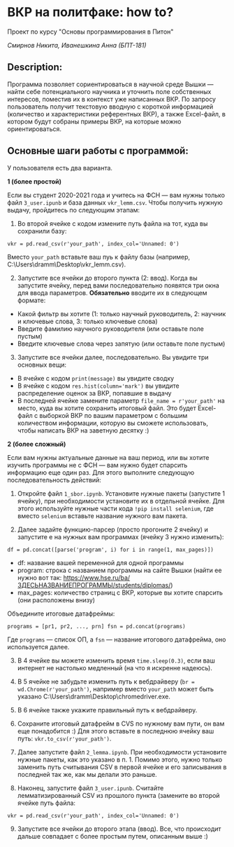 # ВКР на политфаке: how to? 

Проект по курсу "Основы программирования в Питон"

*Смирнов Никита, Иванешкина Анна (БПТ-181)*

## Description:

Программа позволяет сориентироваться в научной среде Вышки — найти себе потенциального научника и уточнить поле собственных интересов, поместив их в контекст уже написанных ВКР. По запросу пользователь получит текстовую вводную с короткой информацией (количество и характеристики референтных ВКР), а также Excel-файл, в котором будут собраны примеры ВКР, на которые можно ориентироваться. 

## Основные шаги работы с программой:

У пользователя есть два варианта. 

**1 (более простой)** 

Если вы студент 2020-2021 года и учитесь на ФСН — вам нужны только файл `3_user.ipunb` и база данных `vkr_lemm.csv`. Чтобы получить нужную выдачу, пройдитесь по следующим этапам: 

1. Во второй ячейке с кодом измените путь файла на тот, куда вы сохранили базу:

`vkr = pd.read_csv(r'your_path', index_col='Unnamed: 0')` 

Вместо `your_path` вставьте ваш пуь к файлу базы (например, C:\Users\dramm\Desktop\vkr_lemm.csv). 

2. Запустите все ячейки до второго пункта (2: ввод). Когда вы запустите ячейку, перед вами последовательно появятся три окна для ввода параметров. **Обязательно** вводите их в следующем формате: 

* Какой фильтр вы хотите (1: только научный руководитель, 2: научник и ключевые слова, 3: только ключевые слова)
* Введите фамилию научного руководителя (или оставьте поле пустым)
* Введите ключевые слова через запятую (или оставьте поле пустым)

3. Запустите все ячейки далее, последовательно. Вы увидите три основных вещи: 

* В ячейке с кодом `print(message)` вы увидите сводку 
* В ячейке с кодом `res.hist(column='mark')` вы увидите распределение оценок за ВКР, попавшие в выдачу
* В последней ячейке замените параметр `file_name = r'your_path'` на место, куда вы хотите сохранить итоговый файл. Это будет Excel-файл с выборкой ВКР по вашим параметром с большим количеством информации, которую вы сможете использовать, чтобы написать ВКР на заветную десятку :) 


**2 (более сложный)** 

Если вам нужны актуальные данные на ваш период, или вы хотите изучить программы не с ФСН — вам нужно будет спарсить информацию еще один раз. Для этого выполните следующую последовательность действий:

1. Откройте файл `1_sbor.ipynb`. Установите нужные пакеты (запустите 1 ячейку), при необходимости установите их в отдельной ячейке. Для этого используйте нужные части кода `!pip install selenium`, где вместо `selenium` вставьте название нужного вам пакета. 

2. Далее задайте функцию-парсер (просто прогоните 2 ячейку) и запустите е на нужных вам программах (ячейку 3 нужно изменить): 

`df = pd.concat([parse('program', i) for i in range(1, max_pages)])`

* df: название вашей переменной для одной программы
* program: строка с названием программы на сайте Вышки (найти ее нужно вот так: https://www.hse.ru/ba/ЗДЕСЬНАЗВАНИЕПРОГРАММЫ/students/diplomas/)
* max_pages: количество страниц с ВКР, которые вы хотите спарсить (они расположены внизу) 

Объедините итоговые датафреймы: 

`programs = [pr1, pr2, ..., prn]
fsn = pd.concat(programs)`

Где `programs` — список ОП, а `fsn` — название итогового датафрейма, оно используется далее. 

3. В 4 ячейке вы можете изменить время `time.sleep(0.3)`, если ваш интернет не настолько медленный (на что я искренне надеюсь). 

4. В 5 ячейке не забудьте изменить путь к вебдрайверу (`br = wd.Chrome(r'your_path')`, например вместо `your_path` может быть указано C:\Users\dramm\Desktop\chromedriver.exe.

5. В 6 ячейке также укажите правильный путь к вебдрайверу. 

6. Сохраните итоговый датафрейм в CVS по нужному вам пути, он вам еще понадобится :) Для этого вставьте в последнюю ячейку ваш путь: `vkr.to_csv(r'your_path')`.  

7. Далее запустите файл `2_lemma.ipynb`. При необходимости установите нужные пакеты, как это указано в п. 1. Помимо этого, нужно только заменить путь считывания CSV в первой ячейке и его записывания в последней так же, как мы делали это раньше. 

8. Наконец, запустите файл `3_user.ipunb`. Считайте лемматизированный CSV из прошлого пункта (замените во второй ячейке путь файла: 

`vkr = pd.read_csv(r'your_path', index_col='Unnamed: 0')`

9. Запустите все ячейки до второго этапа (ввод). Все, что происходит дальше совпадает с более простым путем, описанным выше :) 


